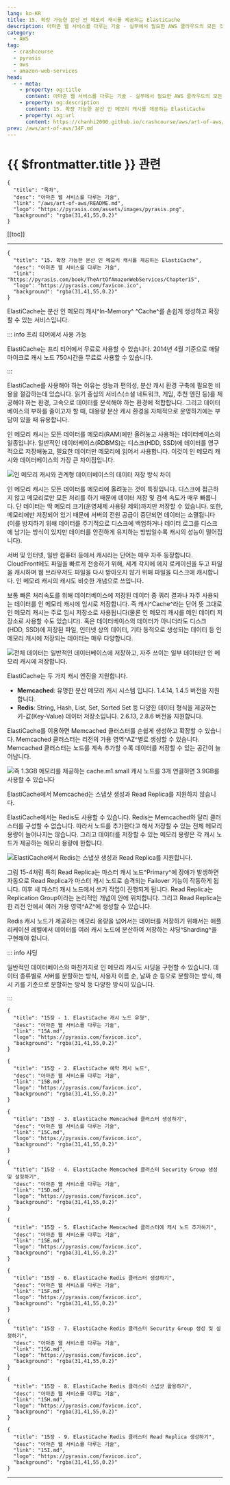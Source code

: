 ```yaml
---
lang: ko-KR
title: 15. 확장 가능한 분산 인 메모리 캐시를 제공하는 ElastiCache
description: 아마존 웹 서비스를 다루는 기술 - 실무에서 필요한 AWS 클라우드의 모든 것! > 15. 확장 가능한 분산 인 메모리 캐시를 제공하는 ElastiCache
category:
  - AWS
tag: 
  - crashcourse
  - pyrasis
  - aws 
  - amazon-web-services
head:
  - - meta:
    - property: og:title
      content: 아마존 웹 서비스를 다루는 기술 - 실무에서 필요한 AWS 클라우드의 모든 것! > 15. 확장 가능한 분산 인 메모리 캐시를 제공하는 ElastiCache
    - property: og:description
      content: 15. 확장 가능한 분산 인 메모리 캐시를 제공하는 ElastiCache
    - property: og:url
      content: https://chanhi2000.github.io/crashcourse/aws/art-of-aws/15.html
prev: /aws/art-of-aws/14F.md
---
```


# {{ $frontmatter.title }} 관련

```component VPCard
{
  "title": "목차",
  "desc": "아마존 웹 서비스를 다루는 기술",
  "link": "/aws/art-of-aws/README.md",
  "logo": "https://pyrasis.com/assets/images/pyrasis.png",
  "background": "rgba(31,41,55,0.2)"
}
```

[[toc]]

---

```component VPCard
{
  "title": "15. 확장 가능한 분산 인 메모리 캐시를 제공하는 ElastiCache",
  "desc": "아마존 웹 서비스를 다루는 기술",
  "link": "https://pyrasis.com/book/TheArtOfAmazonWebServices/Chapter15",
  "logo": "https://pyrasis.com/favicon.ico",
  "background": "rgba(31,41,55,0.2)"
}
```

ElastiCache는 분산 인 메모리 캐시^In-Memory^ ^Cache^를 손쉽게 생성하고 확장할 수 있는 서비스입니다.

::: info 프리 티어에서 사용 가능

ElastiCache는 프리 티어에서 무료로 사용할 수 있습니다. 2014년 4월 기준으로 매달 마이크로 캐시 노드 750시간을 무료로 사용할 수 있습니다.

:::

ElastiCache를 사용해야 하는 이유는 성능과 편의성, 분산 캐시 환경 구축에 필요한 비용을 절감하는데 있습니다. 읽기 중심의 서비스(소셜 네트워크, 게임, 추천 엔진 등)를 제공해야 하는 환경, 고속으로 데이터를 분석해야 하는 환경에 적합합니다. 그리고 데이터베이스의 부하를 줄이고자 할 때, 대용량 분산 캐시 환경을 자체적으로 운영하기에는 부담이 있을 때 유용합니다.

인 메모리 캐시는 모든 데이터를 메모리(RAM)에만 올려놓고 사용하는 데이터베이스의 일종입니다. 일반적인 데이터베이스(RDBMS)는 디스크(HDD, SSD)에 데이터를 영구적으로 저장해놓고, 필요한 데이터만 메모리에 읽어서 사용합니다. 이것이 인 메모리 캐시와 데이터베이스의 가장 큰 차이점입니다.

![인 메모리 캐시와 관계형 데이터베이스의 데이터 저장 방식 차이](https://pyrasis.com/assets/images/TheArtOfAmazonWebServicesChapter15/1.png)

인 메모리 캐시는 모든 데이터를 메모리에 올려놓는 것이 특징입니다. 디스크에 접근하지 않고 메모리로만 모든 처리를 하기 때문에 데이터 저장 및 검색 속도가 매우 빠릅니다. 단 데이터는 딱 메모리 크기(운영체제 사용량 제외)까지만 저장할 수 있습니다. 또한, 메모리에만 저장되어 있기 때문에 서버의 전원 공급이 중단되면 데이터는 소멸됩니다(이를 방지하기 위해 데이터를 주기적으로 디스크에 백업하거나 데이터 로그를 디스크에 남기는 방식이 있지만 데이터를 안전하게 유지하는 방법일수록 캐시의 성능이 떨어집니다).

서버 및 인터넷, 일반 컴퓨터 등에서 캐시라는 단어는 매우 자주 등장합니다. CloudFront에도 파일을 빠르게 전송하기 위해, 세계 각지에 에지 로케이션을 두고 파일을 캐시하며 웹 브라우저도 파일을 다시 받아오지 않기 위해 파일을 디스크에 캐시합니다. 인 메모리 캐시의 캐시도 비슷한 개념으로 쓰입니다.

보통 빠른 처리속도를 위해 데이터베이스에 저장된 데이터 중 쿼리 결과나 자주 사용되는 데이터를 인 메모리 캐시에 임시로 저장합니다. 즉 캐시^Cache^라는 단어 뜻 그대로 인 메모리 캐시는 주로 임시 저장소로 사용됩니다(물론 인 메모리 캐시를 메인 데이터 저장소로 사용할 수도 있습니다). 혹은 데이터베이스의 데이터가 아니더라도 디스크(HDD, SSD)에 저장된 파일, 인터넷 상의 데이터, 기타 동적으로 생성되는 데이터 등 인 메모리 캐시에 저장되는 데이터는 매우 다양합니다.

![전체 데이터는 일반적인 데이터베이스에 저장하고, 자주 쓰이는 일부 데이터만 인 메모리 캐시에 저장합니다.](https://pyrasis.com/assets/images/TheArtOfAmazonWebServicesChapter15/2.png)

ElastiCache는 두 가지 캐시 엔진을 지원합니다.

- **Memcached**: 유명한 분산 메모리 캐시 시스템 입니다. 1.4.14, 1.4.5 버전을 지원합니다.
- <FontIcon icon="iconfont icon-redis"/>**Redis**: String, Hash, List, Set, Sorted Set 등 다양한 데이터 형식을 제공하는 키-값(Key-Value) 데이터 저장소입니다. 2.6.13, 2.8.6 버전을 지원합니다.

ElastiCache를 이용하면 Memcached 클러스터를 손쉽게 생성하고 확장할 수 있습니다. Memcached 클러스터는 리전의 가용 영역^AZ^별로 생성할 수 있습니다. Memcached 클러스터는 노드를 계속 추가할 수록 데이터를 저장할 수 있는 공간이 늘어납니다.

![즉 1.3GB 메모리를 제공하는 `cache.m1.small` 캐시 노드를 3개 연결하면 3.9GB를 사용할 수 있습니다](https://pyrasis.com/assets/images/TheArtOfAmazonWebServicesChapter15/3.png)

ElastiCache에서 Memcached는 스냅샷 생성과 Read Replica를 지원하지 않습니다.

ElastiCache에서는 <FontIcon icon="iconfont icon-redis"/>Redis도 사용할 수 있습니다. <FontIcon icon="iconfont icon-redis"/>Redis는 Memcached와 달리 클러스터를 구성할 수 없습니다. 따라서 노드를 추가한다고 해서 저장할 수 있는 전체 메모리 용량이 늘어나지는 않습니다. 그리고 데이터를 저장할 수 있는 메모리 용량은 각 캐시 노드가 제공하는 메모리 용량에 한합니다.

![ElastiCache에서 <FontIcon icon="iconfont icon-redis"/>Redis는 스냅샷 생성과 Read Replica를 지원합니다.](https://pyrasis.com/assets/images/TheArtOfAmazonWebServicesChapter15/4.png)

그림 15-4처럼  특히 Read Replica는 마스터 캐시 노드^Primary^에 장애가 발생하면 자동으로 Read Replica가 마스터 캐시 노드로 승격되는 Failover 기능이 작동하게 됩니다. 이후 새 마스터 캐시 노드에서 쓰기 작업이 진행되게 됩니다. Read Replica는 Replication Group이라는 논리적인 개념이 안에 위치합니다. 그리고 Read Replica는 한 리전 안에서 여러 가용 영역^AZ^에 생성할 수 있습니다.

<FontIcon icon="iconfont icon-redis"/>Redis 캐시 노드가 제공하는 메모리 용량을 넘어서는 데이터를 저장하기 위해서는 애플리케이션 레벨에서 데이터를 여러 캐시 노드에 분산하여 저장하는 샤딩^Sharding^을 구현해야 합니다.

::: info 샤딩

일반적인 데이터베이스와 마찬가지로 인 메모리 캐시도 샤딩을 구현할 수 있습니다. 데이터 종류별로 서버를 분할하는 방식, 사용자 이름 순, 날짜 순 등으로 분할하는 방식, 해시 키를 기준으로 분할하는 방식 등 다양한 방식이 있습니다.

:::

```component VPCard
{
  "title": "15장 - 1. ElastiCache 캐시 노드 유형",
  "desc": "아마존 웹 서비스를 다루는 기술",
  "link": "15A.md",
  "logo": "https://pyrasis.com/favicon.ico",
  "background": "rgba(31,41,55,0.2)"
}
```

```component VPCard
{
  "title": "15장 - 2. ElastiCache 예약 캐시 노드",
  "desc": "아마존 웹 서비스를 다루는 기술",
  "link": "15B.md",
  "logo": "https://pyrasis.com/favicon.ico",
  "background": "rgba(31,41,55,0.2)"
}
```

```component VPCard
{
  "title": "15장 - 3. ElastiCache Memcached 클러스터 생성하기",
  "desc": "아마존 웹 서비스를 다루는 기술",
  "link": "15C.md",
  "logo": "https://pyrasis.com/favicon.ico",
  "background": "rgba(31,41,55,0.2)"
}
```

```component VPCard
{
  "title": "15장 - 4. ElastiCache Memcached 클러스터 Security Group 생성 및 설정하기",
  "desc": "아마존 웹 서비스를 다루는 기술",
  "link": "15D.md",
  "logo": "https://pyrasis.com/favicon.ico",
  "background": "rgba(31,41,55,0.2)"
}
```

```component VPCard
{
  "title": "15장 - 5. ElastiCache Memcached 클러스터에 캐시 노드 추가하기",
  "desc": "아마존 웹 서비스를 다루는 기술",
  "link": "15E.md",
  "logo": "https://pyrasis.com/favicon.ico",
  "background": "rgba(31,41,55,0.2)"
}
```

```component VPCard
{
  "title": "15장 - 6. ElastiCache Redis 클러스터 생성하기",
  "desc": "아마존 웹 서비스를 다루는 기술",
  "link": "15F.md",
  "logo": "https://pyrasis.com/favicon.ico",
  "background": "rgba(31,41,55,0.2)"
}
```

```component VPCard
{
  "title": "15장 - 7. ElastiCache Redis 클러스터 Security Group 생성 및 설정하기",
  "desc": "아마존 웹 서비스를 다루는 기술",
  "link": "15G.md",
  "logo": "https://pyrasis.com/favicon.ico",
  "background": "rgba(31,41,55,0.2)"
}
```

```component VPCard
{
  "title": "15장 - 8. ElastiCache Redis 클러스터 스냅샷 활용하기",
  "desc": "아마존 웹 서비스를 다루는 기술",
  "link": "15H.md",
  "logo": "https://pyrasis.com/favicon.ico",
  "background": "rgba(31,41,55,0.2)"
}
```

```component VPCard
{
  "title": "15장 - 9. ElastiCache Redis 클러스터 Read Replica 생성하기",
  "desc": "아마존 웹 서비스를 다루는 기술",
  "link": "15I.md",
  "logo": "https://pyrasis.com/favicon.ico",
  "background": "rgba(31,41,55,0.2)"
}
```

---

<TagLinks />